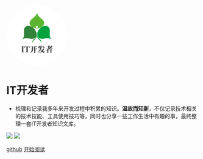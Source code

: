 <img width="160px" height="160px" style="border-radius: 50%" bor src="./img/IT-Developer.png">

# IT开发者

- 梳理和记录我多年来开发过程中积累的知识。**温故而知新**，不仅记录技术相关的技术技能、工具使用技巧等，同时也分享一些工作生活中有趣的事，最终整理一套IT开发者知识文库。

[<img src="https://img.shields.io/badge/github-Welcome-yellow">](https://github.com/rea-leaf/IT-Developer/tree/master/docs) [<img src="https://img.shields.io/badge/%E7%A4%BA%E4%BE%8B-%E6%AC%A2%E8%BF%8E%E8%AE%BF%E9%97%AE-important">](https://github.com/rea-leaf/IT-Developer/tree/master/docs)

[github](https://github.com/rea-leaf/IT-Developer/tree/master/docs)
[开始阅读](README.md)

